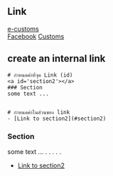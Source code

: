 ## Link

[e-customs][1]  
[Facebook][2]
[Customs][3]  
  
[1]: http://www.e-customs.co.th 
[2]: https://www.facebook.com/ECS.24hr/
[3]: http://www.customs.go.th

## create an internal link


```
# กำหนดค่าที่จุด Link (id)
<a id='section2'></a>
### Section 
some text ...


# กำหนดค่าในส่วนของ link
- [Link to section2](#section2)
```

<a id='section2'></a>
### Section 
some text ...
.
.
.
.
.



- [Link to section2](#section2)
<!--stackedit_data:
eyJoaXN0b3J5IjpbLTEyMTM2MjQ3NTgsMzE1Njg2MDk4XX0=
-->
